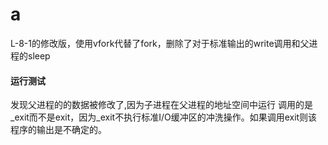 # a
L-8-1的修改版，使用vfork代替了fork，删除了对于标准输出的write调用和父进程的sleep


#### 运行测试

发现父进程的的数据被修改了,因为子进程在父进程的地址空间中运行
调用的是_exit而不是exit，因为_exit不执行标准I/O缓冲区的冲洗操作。如果调用exit则该程序的输出是不确定的。
